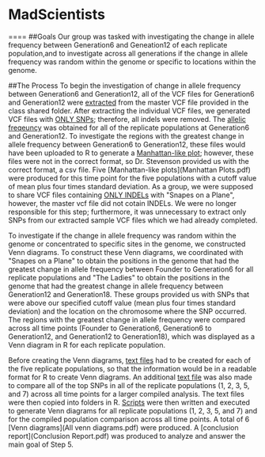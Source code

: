 # MadScientists
====
##Goals
Our group was tasked with investigating the change in allele frequency between Generation6 and Geneation12 of each replicate population,and to investigate across all generations if the change in allele frequency was random within the genome or specific to locations within the genome. 

##The Process
To begin the investigation of change in allele frequency between Generation6 and Generation12, all of the VCF files for Generation6 and Generation12 were [extracted](https://github.com/AUIntroBioinformatics/MadScientists/blob/master/Extract_my_sample.sh) from the master VCF file provided in the class shared folder. After extracting the individual VCF files, we generated VCF files with [ONLY SNPs](https://github.com/AUIntroBioinformatics/MadScientists/blob/master/Keep_SNPs.sh); therefore, all indels were removed. The [allelic freqeuncy](https://github.com/AUIntroBioinformatics/MadScientists/blob/master/AlleleFrequency.sh) was obtained for all of the replicate populations at Generation6 and Generation12. To investigate the regions with the greatest change in allele frequency between Generation6 to Generation12, these files would have been uploaded to R to generate a [Manhattan-like plot](ManhattanPlot.R);  however, these files were not in the correct format, so Dr. Stevenson provided us with the correct format, a csv file. Five [Manhattan-like plots](Manhattan Plots.pdf) were produced for this time point for the five populations with a cutoff value of mean plus four times standard deviation. As a group, we were supposed to share VCF files containing [ONLY INDELs](https://github.com/AUIntroBioinformatics/MadScientists/blob/master/Keep_indels.sh) with "Snapes on a Plane", however, the master vcf file did not cotain INDELs. We were no longer responsible for this step; furthermore, it was unnecessary to extract only SNPs from our extracted sample VCF files which we had already completed. 

To investigate if the change in allele frequency was random within the genome or concentrated to specific sites in the genome, we constructed Venn diagrams.  To construct these Venn diagrams, we coordinated with "Snapes on a Plane" to obtain the positions in the genome that had the greatest change in allele frequency between Founder to Generation6 for all replicate populations and "The Ladies" to obtain the positions in the genome that had the greatest change in allele frequency between Generation12 and Generation18. These groups provided us with SNPs that were above our specified cutoff value (mean plus four times standard deviation) and the location on the chromosome where the SNP occurred. The regions with the greatest change in allele frequency were compared across all time points (Founder to Generation6, Generation6 to Generation12, and Generation12 to Generation18), which was displayed as a Venn diagram in R for each replicate population.  

Before creating the Venn diagrams, [text files](https://github.com/AUIntroBioinformatics/MadScientists/tree/master/VennDiagramsTextFiles) had to be created for each of the five replicate populations, so that the information would be in a readable format for R to create Venn diagrams. An additional [text file](VennDiagramsTextFiles/Top_Rep.txt) was also made to compare all of the top SNPs in all of the replicate populations (1, 2, 3, 5, and 7) across all time points for a larger compiled analysis. The text files were then copied into folders in R.  [Scripts](https://github.com/AUIntroBioinformatics/MadScientists/tree/master/VennDiagramsRScripts) were then written and executed to generate Venn diagrams for all replicate populations (1, 2, 3, 5, and 7) and for the compiled population comparison across all time points. A total of 6 [Venn diagrams](All venn diagrams.pdf) were produced. A [conclusion report](Conclusion Report.pdf) was produced to analyze and answer the main goal of Step 5. 
